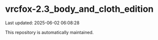 # vrcfox-2.3_body_and_cloth_edition

Last updated: 2025-06-02 06:08:28

This repository is automatically maintained.
